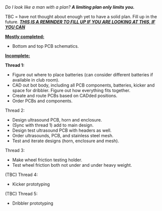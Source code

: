 _Do I look like a man with a plan? **A limiting plan only limits you.**_

TBC = have not thought about enough yet to have a solid plan. Fill up in the future.
<ins>**_THIS IS A REMINDER TO FILL UP IF YOU ARE LOOKING AT THIS, IF YOU CAN_**<ins>

<ins>**Mostly completed:**</ins>
- Bottom and top PCB schematics.

<ins>**Incomplete:**</ins>

**Thread 1:**
- Figure out where to place batteries (can consider different batteries if available in club room).
- CAD out bot body, including all PCB components, batteries, kicker and space for dribbler. Figure out how everything fits together.
- Create and route PCBs based on CADded positions.
- Order PCBs and components.

Thread 2:
- Design ultrasound PCB, horn and enclosure.
- (Sync with thread 1) add to main design.
- Design test ultrasound PCB with headers as well.
- Order ultrasounds, PCB, and stainless steel mesh.
- Test and iterate designs (horn, enclosure and mesh).

Thread 3:
- Make wheel friction testing holder.
- Test wheel friction both not under and under heavy weight.

(TBC) Thread 4:
- Kicker prototyping

(TBC) Thread 5:
- Dribbler prototyping